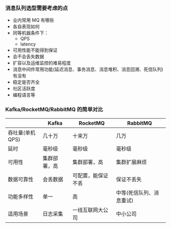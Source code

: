 ### 消息队列选型需要考虑的点

- 业内常用 MQ 有哪些
- 各自表现如何
- 同等机器条件下：
  - QPS
  - latency
- 可用性能不能得到保证
- 会不会丢失数据
- 扩容以及运维监控的难易程度
- 消息中间件常用功能(延迟消息、事务消息、消息堆积、消息回溯、死信队列)有没有
- 稳定是否齐全
- 社区活跃度
- 编程语言等



### Kafka/RocketMQ/RabbitMQ 的简单对比

|                 | Kafka        | RocketMQ           | RabbitMQ                 |
| --------------- | ------------ | ------------------ | ------------------------ |
| 吞吐量(单机QPS) | 几十万       | 十来万             | 几万                     |
| 延时            | 毫秒级       | 毫秒级             | 毫秒级                   |
| 可用性          | 集群部署，高 | 集群部署，高       | 集群扩展麻烦             |
| 数据可靠性      | 会丢数据     | 可配置，能保证不丢 | 保证不丢失               |
| 功能多样性      | 单一         | 高                 | 中等(死信队列、消息重试) |
| 适用场景        | 日志采集     | 一线互联网大公司   | 中小公司                 |



